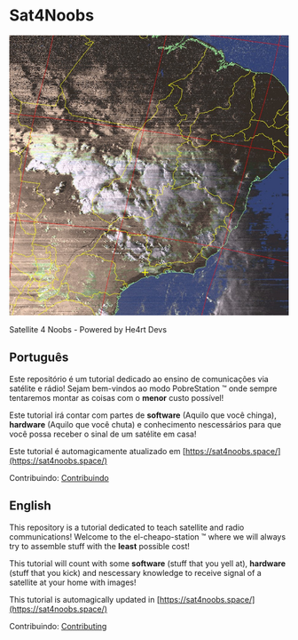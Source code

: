 # Sat4Noobs
![NOAA 19](/assets/posts/home/noaa.jpg)

Satellite 4 Noobs - Powered by He4rt Devs

## Português

Este repositório é um tutorial dedicado ao ensino de comunicações via satélite e rádio! Sejam bem-vindos ao modo PobreStation :tm: onde sempre tentaremos montar as coisas com o **menor** custo possível!

Este tutorial irá contar com partes de **software** (Aquilo que você chinga), **hardware** (Aquilo que você chuta) e conhecimento nescessários para que você possa receber o sinal de um satélite em casa!

Este tutorial é automagicamente atualizado em [https://sat4noobs.space/](https://sat4noobs.space/)

Contribuindo: [Contribuindo](https://sat4noobs.space/contributing)


## English

This repository is a tutorial dedicated to teach satellite and radio communications! Welcome to the el-cheapo-station :tm: where we will always try to assemble stuff with the **least** possible cost!

This tutorial will count with some **software** (stuff that you yell at), **hardware** (stuff that you kick) and nescessary knowledge to receive signal of a satellite at your home with images!

This tutorial is automagically updated in [https://sat4noobs.space/](https://sat4noobs.space/)

Contribuindo: [Contributing](https://sat4noobs.space/en-us/contributing)

